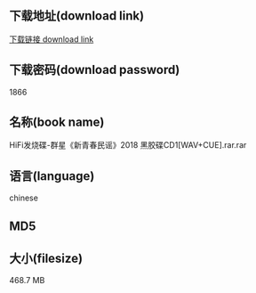 ## 下载地址(download link)
[下载链接 download link](https://voluble-croquembouche-d321dc.netlify.app/?s=HiFi%E5%8F%91%E7%83%A7%E7%A2%9F-%E7%BE%A4%E6%98%9F%E3%80%8A%E6%96%B0%E9%9D%92%E6%98%A5%E6%B0%91%E8%B0%A3%E3%80%8B2018+%E9%BB%91%E8%83%B6%E7%A2%9FCD1%5BWAV%2BCUE%5D.rar)

## 下载密码(download password)
1866

## 名称(book name)
HiFi发烧碟-群星《新青春民谣》2018 黑胶碟CD1[WAV+CUE].rar.rar

## 语言(language)
chinese

## MD5


## 大小(filesize)
468.7 MB
